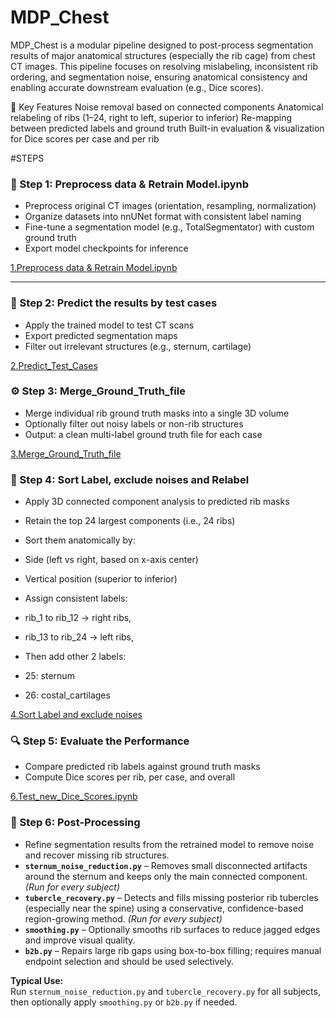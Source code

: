 # MDP_Chest

MDP_Chest is a modular pipeline designed to post-process segmentation results of major anatomical structures (especially the rib cage) from chest CT images. This pipeline focuses on resolving mislabeling, inconsistent rib ordering, and segmentation noise, ensuring anatomical consistency and enabling accurate downstream evaluation (e.g., Dice scores).

📌 Key Features
Noise removal based on connected components
Anatomical relabeling of ribs (1–24, right to left, superior to inferior)
Re-mapping between predicted labels and ground truth
Built-in evaluation & visualization for Dice scores per case and per rib


#STEPS
### 🔧 Step 1: Preprocess data & Retrain Model.ipynb
- Preprocess original CT images (orientation, resampling, normalization)
- Organize datasets into nnUNet format with consistent label naming
- Fine-tune a segmentation model (e.g., TotalSegmentator) with custom ground truth
- Export model checkpoints for inference

[1.Preprocess data & Retrain Model.ipynb](https://github.com/XingyangCui/MDP_Chest/blob/main/Retraining/1.Preprocess%20data%20%26%20Retrain%20Model.ipynb)

---

### 📁 Step 2: Predict the results by test cases
- Apply the trained model to test CT scans
- Export predicted segmentation maps
- Filter out irrelevant structures (e.g., sternum, cartilage)

[2.Predict_Test_Cases](https://github.com/XingyangCui/MDP_Chest/blob/main/Retraining/2.Predict_Test_Cases.ipynb)


### ⚙️ Step 3: Merge_Ground_Truth_file
- Merge individual rib ground truth masks into a single 3D volume
- Optionally filter out noisy labels or non-rib structures
- Output: a clean multi-label ground truth file for each case
  
[3.Merge_Ground_Truth_file](https://github.com/XingyangCui/MDP_Chest/blob/main/Retraining/3.Merge_Ground_Truth_file.ipynb)




### 🧠 Step 4: Sort Label, exclude noises and Relabel
- Apply 3D connected component analysis to predicted rib masks
- Retain the top 24 largest components (i.e., 24 ribs)
- Sort them anatomically by:
- Side (left vs right, based on x-axis center)
- Vertical position (superior to inferior)
- Assign consistent labels:
- rib_1 to rib_12 → right ribs,
- rib_13 to rib_24 → left ribs,
  
- Then add other 2 labels:
- 25: sternum
- 26: costal_cartilages
  
[4.Sort Label and exclude noises](https://github.com/XingyangCui/MDP_Chest/blob/main/Retraining/4.Sort%20Label%20and%20exclude%20noises.ipynb)


### 🔍 Step 5: Evaluate the Performance
- Compare predicted rib labels against ground truth masks
- Compute Dice scores per rib, per case, and overall
  
[6.Test_new_Dice_Scores.ipynb](https://github.com/XingyangCui/MDP_Chest/blob/main/Retraining/6.Test_new_Dice_Scores.ipynb)

### 🩻 Step 6: Post-Processing
- Refine segmentation results from the retrained model to remove noise and recover missing rib structures.  
- **`sternum_noise_reduction.py`** – Removes small disconnected artifacts around the sternum and keeps only the main connected component. *(Run for every subject)*  
- **`tubercle_recovery.py`** – Detects and fills missing posterior rib tubercles (especially near the spine) using a conservative, confidence-based region-growing method. *(Run for every subject)*  
- **`smoothing.py`** – Optionally smooths rib surfaces to reduce jagged edges and improve visual quality.  
- **`b2b.py`** – Repairs large rib gaps using box-to-box filling; requires manual endpoint selection and should be used selectively.  

**Typical Use:**  
Run `sternum_noise_reduction.py` and `tubercle_recovery.py` for all subjects, then optionally apply `smoothing.py` or `b2b.py` if needed.

